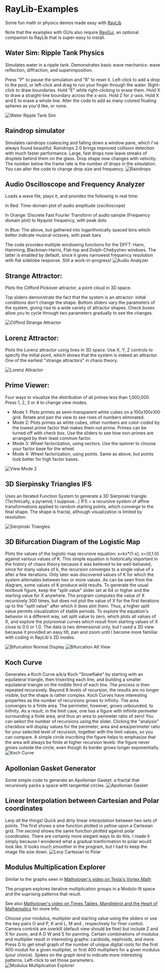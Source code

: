 # RayLib-Examples
Some fun math or physics demos made easy with [RayLib](https://github.com/raysan5/raylib)

Note that the examples with GUIs also require [RayGui](https://github.com/raysan5/raygui), an optional companion to RayLib that is super-easy to install.

## Water Sim: Ripple Tank Physics
Simulates water in a ripple tank.  Demonstrates basic wave mechanics: wave reflection, diffraction, and superimposition.

Press "P" to pause the simulation and "R" to reset it. Left-click to add a drop to the pool, or left-click and drag to run your finger through the water. Right-click to draw boundaries.  Hold "E" while right-clicking to erase them.  Hold X to draw a straight-line boundary across the x-axis.  Hold Z for z-axis.  Hold X and E to erase a whole line.  Alter the code to add as many colored floating spheres as you'd like, or none.

![Water Ripple Tank Sim](images/water.gif)


## Raindrop simulator
Simulates raindrops coalescing and falling down a window pane, which I've always found beautiful.
Raindrops 2.0 brings improved collision detection with much faster performance.  Large, fast drops now leave streaks of droplets behind them on the glass.  Drop shape now changes with velocity.  The number below the frame rate is the number of drops in the simulation.  You can alter the code to change drop size and frequency.
![Raindrops](images/raindrops.gif)


## Audio Oscilloscope and Frequency Analyzer
Loads a wave file, plays it, and provides the following in real time:

In Red: Time-domain plot of audio amplitude (oscilloscope)

In Orange: Discrete Fast Fourier Transform of audio sample (Frequency domain plot) to Nyquist frequency, with peak dots

In Blue: The above, but gathered into logarithmically spaced bins which better indicate musical octaves, with peak bars

The code provides multiple windowing functions for the DFFT: Hann, Hamming, Blackman-Harris, Flat-top and Dolph-Chebyshev windows.  The latter is enabled by default, since it gives narrowest frequency resolution with flat sidelobe response.
Still a work-in-progress!
![Audio Analyzer](images/Audio2.png)


## Strange Attractor:
Plots the Clifford Pickover attractor, a point cloud in 3D space.

Top sliders demonstrate the fact that the system is an attractor: initial conditions don't change the shape.
Bottom sliders vary the parameters of the system, giving rise to a wide variety of attractor shapes.
Check boxes allow you to cycle through two parameters gradually to see the changes.

![Clifford Strange Attractor](images/StrangeAttractor1.png)


## Lorenz Attractor:
Plots the Lorenz attractor using lines in 3D space.  Use X, Y, Z controls to specify the initial point, which shows that the system is indeed an attractor.  One of the earliest "strange attractors" in chaos theory.

![Lorenz Attractor](images/Lorenz.png)


## Prime Viewer:
Four ways to visualize the distribution of all primes less than 1,000,000.  Press 1, 2, 3 or 4 to change view modes.
* Mode 1: Plots primes as semi-transparent white cubes on a 100x100x100 grid.  Rotate and pan the view to see rows of numbers eliminated.
* Mode 2: Plots primes as white cubes, other numbers are color-coded by the lowest prime factor that makes them not prime.  Primes can be turned off with check box.  Use the sliders to see how non-primes are arranged by their least common factor.
* Mode 3: Wheel factorization, using sectors.  Use the spinner to choose your factor base for the wheel.
* Mode 4: Wheel factorization, using points.  Same as above, but points look better for high factor bases.

![View Mode 2](images/PrimeViewer2.png)


## 3D Sierpinsky Triangles IFS
Uses an Iterated Function System to generate a 3D Sierpinski triangle.  (Technically, a pyramid, I suppose...)
IFS = a recursive system of affine transformations applied to random starting points, which converge to the final shape.
The shape is fractal, although visualization is limited by resolution.

![Sierpinski Triangles](images/Sierpinski-Triangles1.png)


## 3D Bifurcation Diagram of the Logistic Map
Plots the values of the logistic map recursive equation: x=kx*(1-x), x={0,1.0} against various values of K.
This simple equation is historically important in the history of chaos theory because it was believed to be well-behaved, since for many values of k, the recursion converges to a single value of x after a few iterations.  Only later was discovered values of K for which the system alternates between two or more values.  As can be seen from the diagram, some values of K produce wild results.
To generate the usual textbook figure, keep the "split value" slider set at 64 or higher and the starting value for X anywhere.
The program computes the value of X recursively 300 times, but does not plot the value of X for the first iterations up to the "split value" after which it does plot them.  Thus, a higher split value permits visualization of stable periods.
To explore the equation's behavior in a different way, set split value to zero, which plots all values of X, and explore the polynomial curves which result from starting values of X close to 0.0 or 1.0.
The data is two dimensional only, but I used a 3D view because it provided an easy tilt, pan and zoom until I become more familiar with coding in RayLib's 2D modes.

![Bifurcation Normal Display](images/Bifurc1small.png) ![Bifurcation Alt View](images/Bifurc2small.png)


## Koch Curve
Generates a Koch Curve a/k/a Koch "Snowflake" by starting with an equilateral triangle, then trisecting each line, and building a smaller equilateral triangle on the middle third of each line.  The process is then repeated recursively.  Beyond 8 levels of recursion, the results are no longer visible, but the shape is rather complex.  Koch Curves have interesting properties as the number of recursions grows to infinity.  The area converges to a finite area.  The perimeter, however, grows unbounded, to infinity.  As a result, in the limit case, one has a figure with infinite perimeter surrounding a finite area, and thus an area to perimeter ratio of zero!  You can select the number of recursions using the slider.  Clicking the "analysis" checkbox will display values for the perimeter, area and area/perimeter ratio for your selected level of recursion, together with the limit values, so you can compare. A simple circle inscribing the figure helps to emphasize that the area will always be finite at higher recursion levels: the figure never grows outside the circle, even though its border grows longer exponentially.
![Koch Curve](images/KochCurve1.png)


## Apollonian Gasket Generator
Some simple code to generate an Apollonian Gasket: a fractal that recursively packs a space with tangential circles.
![Apollonian Gasket](images/ApollonianGasket.png)


## Linear Interpolation between Cartesian and Polar coordinates
Lerp *all* the things!  Quick and dirty linear interpolation between two sets of points.  The first shows a sine function plotted in yellow upon a Cartesian grid.  The second shows the same function plotted against polar coordinates.  There are certainly more elegant ways to do this.  I made it simply because I wondered what a gradual tranformation to polar would look like.  It looks much smoother in the program, but I had to keep the image file size down.
![Lerp Cartesian to Polar](images/polerp2.gif)


## Modulus Multiplication Explorer
Similar to the graphs seen in [Mathologer's video on Tesla's Vortex Math](https://www.youtube.com/watch?v=6ZrO90AI0c8&t=1238s)

The program explores iterative multiplication groups in a Modulo-N space and the suprising patterns that result.

See also [Mathologer's video on Times Tables, Mandlebrot and the Heart of Mathematics](https://www.youtube.com/watch?v=qhbuKbxJsk8) for more info.

Choose your modulus, multiplier and starting value using the sliders or use the key pairs O and P, K and L, M and , respectively for finer control.
Camera controls are overkill (default view should be fine) but include Z and X for zoom, and A D W and S for panning.
Certain combinations of modulus and multiplier result in interesting graphs: cardioids, nephroids, and more.
Press G to get small graph of the number of unique digital roots for the first 400 moduli for a given multiplier, or first 400 multipliers for a given modulus (your choice).  Spikes on the graph tend to indicate more interesting patterns.  Left-click to set those parameters.
![Modulus Multiplication Explorer](images/ModCircles1.gif)
